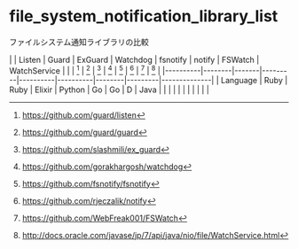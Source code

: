 # file_system_notification_library_list
ファイルシステム通知ライブラリの比較

|          | Listen | Guard | ExGuard | Watchdog | fsnotify | notify | FSWatch | WatchService |
|          | [^1]   | [^2]  | [^3]    | [^4]     | [^5]     | [^6]   | [^7]    | [^8]         |
|----------|--------|-------|---------|----------|----------|--------|---------|--------------|
| Language | Ruby   | Ruby  | Elixir  | Python   | Go       | Go     | D       | Java         |
|          |        |       |         |          |          |        |         |              |



[^1]:https://github.com/guard/listen
[^2]:https://github.com/guard/guard
[^3]:https://github.com/slashmili/ex_guard
[^4]:https://github.com/gorakhargosh/watchdog
[^5]:https://github.com/fsnotify/fsnotify
[^6]:https://github.com/rjeczalik/notify
[^7]:https://github.com/WebFreak001/FSWatch
[^8]:http://docs.oracle.com/javase/jp/7/api/java/nio/file/WatchService.html
